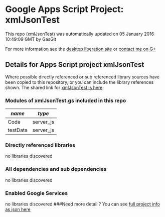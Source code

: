 # Google Apps Script Project: xmlJsonTest
This repo (xmlJsonTest) was automatically updated on 05 January 2016 10:49:09 GMT by GasGit

For more information see the [desktop liberation site](http://ramblings.mcpher.com/Home/excelquirks/drivesdk/gettinggithubready "desktop liberation") or [contact me on G+](https://plus.google.com/+BruceMcpherson "Bruce McPherson - GDE")
## Details for Apps Script project xmlJsonTest
Where possible directly referenced or sub referenced library sources have been copied to this repository, or you can include the library references shown. 
The shared link for [xmlJsonTest is here](https://script.google.com/d/1Fq5QEBbVc-qVmGN_767NsEtout04keP1P7zShdEwhMGOK9wJg8WG4nO5/edit?usp=sharing "open in the GAS IDE")

### Modules of xmlJsonTest.gs included in this repo
*name*|*type*
--- | --- 
Code| server_js
testData| server_js
### Directly referenced libraries
no libraries discovered
### All dependencies and sub dependencies
no libraries discovered
### Enabled Google Services
no libraries discovered
###Need more detail ?
You can see [full project info as json here](info.json)
